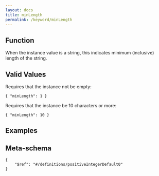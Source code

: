 ```yaml
---
layout: docs
title: minLength
permalink: /keyword/minLength
---
```


## Function

When the instance value is a string, this indicates minimum (inclusive) length of the string.


## Valid Values

Requires that the instance not be empty:

	{ "minLength": 1 }

Requires that the instance be 10 characters or more:

	{ "minLength": 10 }


## Examples


## Meta-schema

	{
		"$ref": "#/definitions/positiveIntegerDefault0"
	}

